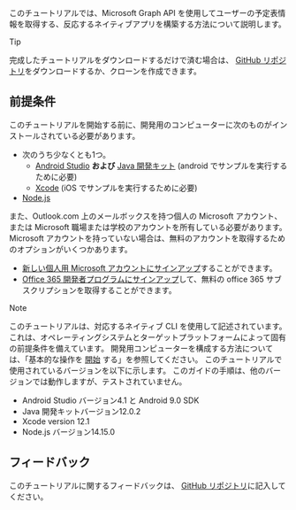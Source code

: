 <!-- markdownlint-disable MD002 MD041 -->

このチュートリアルでは、Microsoft Graph API を使用してユーザーの予定表情報を取得する、反応するネイティブアプリを構築する方法について説明します。

> [!TIP]
> 完成したチュートリアルをダウンロードするだけで済む場合は、 [GitHub リポジトリ](https://github.com/microsoftgraph/msgraph-training-react-native)をダウンロードするか、クローンを作成できます。

## <a name="prerequisites"></a>前提条件

このチュートリアルを開始する前に、開発用のコンピューターに次のものがインストールされている必要があります。

- 次のうち少なくとも1つ。
  - [Android Studio](https://developer.android.com/studio/) **および** [Java 開発キット](https://jdk.java.net) (android でサンプルを実行するために必要)
  - [Xcode](https://developer.apple.com/xcode/) (iOS でサンプルを実行するために必要)
- [Node.js](https://nodejs.org)

また、Outlook.com 上のメールボックスを持つ個人の Microsoft アカウント、または Microsoft 職場または学校のアカウントを所有している必要があります。 Microsoft アカウントを持っていない場合は、無料のアカウントを取得するためのオプションがいくつかあります。

- [新しい個人用 Microsoft アカウントにサインアップ](https://signup.live.com/signup?wa=wsignin1.0&rpsnv=12&ct=1454618383&rver=6.4.6456.0&wp=MBI_SSL_SHARED&wreply=https://mail.live.com/default.aspx&id=64855&cbcxt=mai&bk=1454618383&uiflavor=web&uaid=b213a65b4fdc484382b6622b3ecaa547&mkt=E-US&lc=1033&lic=1)することができます。
- [Office 365 開発者プログラムにサインアップ](https://developer.microsoft.com/office/dev-program)して、無料の office 365 サブスクリプションを取得することができます。

> [!NOTE]
> このチュートリアルは、対応するネイティブ CLI を使用して記述されています。これは、オペレーティングシステムとターゲットプラットフォームによって固有の前提条件を備えています。 開発用コンピューターを構成する方法については、「基本的な操作を [開始](https://reactnative.dev/docs/environment-setup) する」を参照してください。 このチュートリアルで使用されているバージョンを以下に示します。 このガイドの手順は、他のバージョンでは動作しますが、テストされていません。
>
> - Android Studio バージョン4.1 と Android 9.0 SDK
> - Java 開発キットバージョン12.0.2
> - Xcode version 12.1
> - Node.js バージョン14.15.0

## <a name="feedback"></a>フィードバック

このチュートリアルに関するフィードバックは、 [GitHub リポジトリ](https://github.com/microsoftgraph/msgraph-training-react-native)に記入してください。
